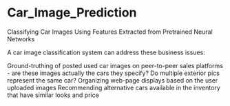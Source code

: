 # Car_Image_Prediction
Classifying Car Images Using Features Extracted from Pretrained Neural Networks



A car image classification system can address these business issues:

Ground-truthing of posted used car images on peer-to-peer sales platforms - are these images actually the cars they specify? Do multiple exterior pics represent the same car?
Organizing web-page displays based on the user uploaded images
Recommending alternative cars available in the inventory that have similar looks and price

